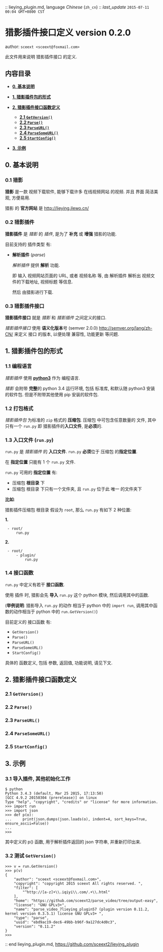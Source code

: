 :: lieying_plugin.md, language *Chinese* (`zh_cn`)
:: *last_update* `2015-07-11 00:04 GMT+0800 CST`

# 猎影插件接口定义 version 0.2.0

author: `sceext <sceext@foxmail.com>`

此文件用来说明 猎影插件接口 的定义. 


## 内容目录

+ **[0. 基本说明](#0-基本说明)**

+ **[1. 猎影插件包的形式](#1-猎影插件包的形式)**

+ **[2. 猎影插件接口函数定义](#2-猎影插件接口函数定义)**
  
  + **[2.1 `GetVersion()`](#21-getversion)**
  + **[2.2 `Parse()`](#22-parse)**
  + **[2.3 `ParseURL()`](#23-parseurl)**
  + **[2.4 `ParseSomeURL()`](#24-parsesomeurl)**
  + **[2.5 `StartConfig()`](#25-startconfig)**

+ **[3. 示例](#3-示例)**


## 0. 基本说明

### 0.1 猎影

**猎影** 是一款 视频下载软件, 能够下载许多 在线视频网站 的视频. 
并且 界面 简洁美观, 方便易用. 

猎影 的 **官方网站** 是 <http://lieying.ilewo.cn/>

### 0.2 猎影插件

**猎影插件** 是 *猎影* 的 *插件*, 是为了 **补充** 或 **增强** 猎影的功能. 

目前支持的 插件类型 有:

+ **解析插件** (*parse*)
  
  *解析插件* 提供 **解析** 功能. 
  
  即 输入 视频网站页面的 URL, 或者 视频名称 等, 
  由 解析插件 解析出 视频文件的下载地址, 视频标题 等信息. 
  
  然后 由猎影进行下载. 

### 0.3 猎影插件接口

**猎影插件接口** 就是 *猎影* 和 *猎影插件* 之间定义的接口. 

*猎影插件接口* 使用 **语义化版本**号 (semver 2.0.0) <http://semver.org/lang/zh-CN/> 
来定义 接口 的版本, 以便处理 兼容性, 功能更新 等问题. 


## 1. 猎影插件包的形式

### 1.1 编程语言

*猎影插件* 使用 **[python3](https://docs.python.org/3/)** 作为 编程语言. 

*猎影* 会附带 **完整**的 python 3.4 运行环境, 包括 标准库, 和默认随 python3 安装的软件包. 
但是不附带其他使用 pip 安装的软件包. 

### 1.2 打包格式

*猎影插件包* 为标准的 `zip` 格式的 **压缩包**. 
压缩包 中可包含任意数量的 文件, 其中只有一个 `run.py` 即 猎影插件的**入口文件**, 是**必须**的. 

### 1.3 入口文件 (`run.py`)

`run.py` 是 *猎影插件* 的 **入口文件**. 
`run.py` **必须**位于 压缩包 的**指定位置**. 

在 **指定位置** 只能有 1 个 `run.py` 文件. 

`run.py` 可用的 **指定位置** 有:

+ 压缩包 **根目录** 下 
+ 压缩包 根目录 下只有一个文件夹, 且 `run.py` 位于此 唯一 的文件夹下 

**比如**:

猎影插件压缩包 根目录 假设为 `root`, 那么 `run.py` 有如下 2 种位置:

**1.**
```
 - root/
     run.py 
```

**2.**
```
 - root/
     - plugin/
         run.py
```

### 1.4 接口函数

`run.py` 中定义有若干 **接口函数**. 

使用 插件 时, 猎影会先 **导入** `run.py` 这个 python 模块, 然后调用其中的函数. 

(**举例说明**: 猎影导入 `run.py` 的动作 相当于 python 中的 `import run`, 
调用其中函数的动作相当于 python 中的 `run.GetVersion()`)

目前定义的 接口函数 有:

+ `GetVersion()`
+ `Parse()`
+ `ParseURL()`
+ `ParseSomeURL()`
+ `StartConfig()`

具体的 函数定义, 包括 参数, 返回值, 功能说明, 请见下文. 


## 2. 猎影插件接口函数定义

### 2.1 `GetVersion()`

### 2.2 `Parse()`

### 2.3 `ParseURL()`

### 2.4 `ParseSomeURL()`

### 2.5 `StartConfig()`

<!-- TODO -->


## 3. 示例

### 3.1 导入插件, 其他初始化工作

```
$ python
Python 3.4.3 (default, Mar 25 2015, 17:13:50) 
[GCC 4.9.2 20150304 (prerelease)] on linux
Type "help", "copyright", "credits" or "license" for more information.
>>> import run
>>> import json
>>> def p(o):
...     print(json.dumps(json.loads(o), indent=4, sort_keys=True, ensure_ascii=False))
... 
>>> 

```

其中定义的 p() 函数, 用于解析插件返回的 json 字符串, 并重新打印出来. 

### 3.2 测试 `GetVersion()`

```
>>> v = run.GetVersion()
>>> p(v)
{
    "author": "sceext <sceext@foxmail.com>",
    "copyright": "copyright 2015 sceext All rights reserved. ",
    "filter": [
        "^http://[a-z]+\\.iqiyi\\.com/.+\\.html"
    ],
    "home": "https://github.com/sceext2/parse_video/tree/output-easy",
    "license": "GNU GPLv3+",
    "name": "parse_video_7lieying_plugin57 (plugin version 0.11.2, kernel version 0.3.5.1) license GNU GPLv3+ ",
    "type": "parse",
    "uuid": "ebd9ac19-dec6-49bb-b96f-9a127dc4d0c3",
    "version": "0.11.2"
}
>>> 

```

<!-- TODO -->

:: end lieying_plugin.md, <https://github.com/sceext2/lieying_plugin>


